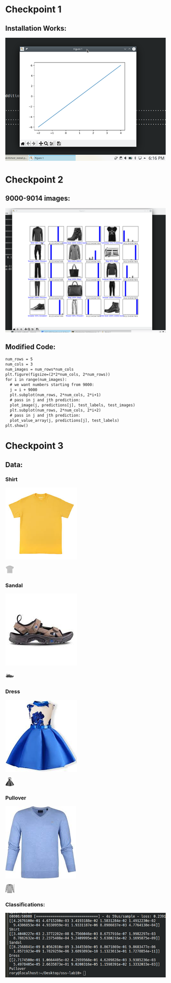 # Checkpoint 1

## Installation Works:

![Installation](check1.1.png)

# Checkpoint 2

## 9000-9014 images:

![9000](check2.1.png)

## Modified Code:

```
num_rows = 5
num_cols = 3
num_images = num_rows*num_cols
plt.figure(figsize=(2*2*num_cols, 2*num_rows))
for i in range(num_images):
  # we want numbers starting from 9000:
  j = i + 9000
  plt.subplot(num_rows, 2*num_cols, 2*i+1)
  # pass in j and jth prediction:
  plot_image(j, predictions[j], test_labels, test_images)
  plt.subplot(num_rows, 2*num_cols, 2*i+2)
  # pass in j and jth prediction:
  plot_value_array(j, predictions[j], test_labels)
plt.show()
```

# Checkpoint 3

## Data:

### Shirt

![shirt](shirt.png)

![small shirt](shirt_gray_small.png)

### Sandal

![sandal](sandal.png)

![small sandal](sandal_gray_small.png)

### Dress

![dress](dress.png)

![small dress](dress_gray_small.png)

### Pullover

![pullover](pullover.png)

![small pullover](pullover_gray_small.png)

### Classifications:

![classifications](classifications.png)
